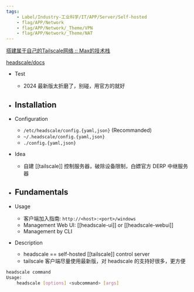 ```yaml
---
tags:
    - Label/Industry-工业科学/IT/APP/Server/Self-hosted
    - flag/APP/Network
    - flag/APP/Network/_Theme/VPN
    - flag/APP/Network/_Theme/NAT
---
```


[搭建属于自己的Tailscale网络 :: Max的技术栈](https://maxng.cc/posts/headscale-ez-tutorial/)

[headscale/docs](https://github.com/juanfont/headscale/tree/main/docs)

- Test
    - 2024 最新版太折磨了，别碰，用官方的就好

- Installation
    - 

- Configuration
    - `/etc/headscale/config.{yaml,json}` (Recommanded)
    - `~/.headscale/config.{yaml,json}`
    - `./config.{yaml,json}`

- Idea
    - 自建 [[tailscale]] 控制服务器，破除设备限制，白嫖官方 DERP 中继服务器

- Fundamentals
    - 

- Usage
    - 客户端加入指南: `http://<host>:<port>/windows`
    - Management Web UI: [[headscale-ui]] or [[headscale-webui]]
    - Management by CLI

- Description
    - headscale == self-hosted [[tailscale]] control server
    - tailscale 客户端尽量使用最新版，对 headscale 的支持好很多，更方便

```bash
headscale command
Usage:
    headscale [options] <subcommand> [args]

```
